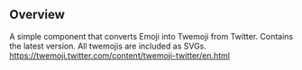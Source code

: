 ## Overview
A simple component that converts Emoji into Twemoji from Twitter. Contains the latest version. All twemojis are included as SVGs. https://twemoji.twitter.com/content/twemoji-twitter/en.html